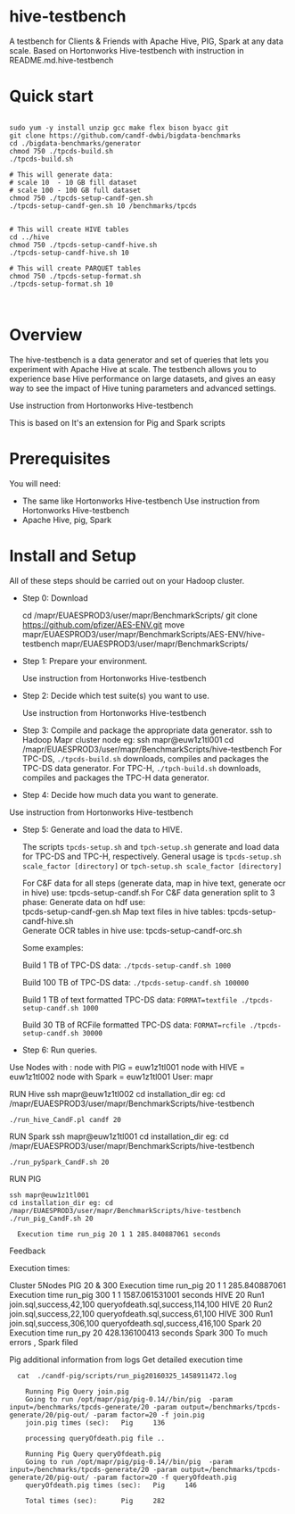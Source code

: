 hive-testbench
==============

A testbench for Clients & Friends with Apache Hive, PIG, Spark at any data scale.
Based on Hortonworks Hive-testbench with instruction in README.md.hive-testbench

Quick start
==============
```

sudo yum -y install unzip gcc make flex bison byacc git
git clone https://github.com/candf-dwbi/bigdata-benchmarks
cd ./bigdata-benchmarks/generator
chmod 750 ./tpcds-build.sh
./tpcds-build.sh

# This will generate data:
# scale 10  - 10 GB fill dataset 
# scale 100 - 100 GB full dataset
chmod 750 ./tpcds-setup-candf-gen.sh
./tpcds-setup-candf-gen.sh 10 /benchmarks/tpcds 


# This will create HIVE tables
cd ../hive
chmod 750 ./tpcds-setup-candf-hive.sh
./tpcds-setup-candf-hive.sh 10

# This will create PARQUET tables
chmod 750 ./tpcds-setup-format.sh
./tpcds-setup-format.sh 10



```

Overview
========

The hive-testbench is a data generator and set of queries that lets you experiment with Apache Hive at scale. The testbench allows you to experience base Hive performance on large datasets, and gives an easy way to see the impact of Hive tuning parameters and advanced settings.

Use instruction from Hortonworks Hive-testbench


This is based on 
It's an extension for Pig and Spark scripts

Prerequisites
=============

You will need:
* The same like Hortonworks Hive-testbench
   Use instruction from Hortonworks Hive-testbench
* Apache Hive, pig, Spark

Install and Setup
=================

All of these steps should be carried out on your Hadoop cluster.

- Step 0: Download
  
  cd /mapr/EUAESPROD3/user/mapr/BenchmarkScripts/
  git clone https://github.com/pfizer/AES-ENV.git
  move mapr/EUAESPROD3/user/mapr/BenchmarkScripts/AES-ENV/hive-testbench mapr/EUAESPROD3/user/mapr/BenchmarkScripts/
 
  
- Step 1: Prepare your environment.

  Use instruction from Hortonworks Hive-testbench
  
- Step 2: Decide which test suite(s) you want to use.

  Use instruction from Hortonworks Hive-testbench

- Step 3: Compile and package the appropriate data generator.
  ssh to Hadoop Mapr cluster node eg: 
  ssh mapr@euw1z1tl001
  cd /mapr/EUAESPROD3/user/mapr/BenchmarkScripts/hive-testbench
  For TPC-DS, ```./tpcds-build.sh``` downloads, compiles and packages the TPC-DS data generator.
  For TPC-H, ```./tpch-build.sh``` downloads, compiles and packages the TPC-H data generator.

- Step 4: Decide how much data you want to generate.

 Use instruction from Hortonworks Hive-testbench


- Step 5: Generate and load the data to HIVE.

  The scripts ```tpcds-setup.sh``` and ```tpch-setup.sh``` generate and load data for TPC-DS and TPC-H, respectively. General usage is ```tpcds-setup.sh scale_factor [directory]``` or ```tpch-setup.sh scale_factor [directory]```

  For C&F data for all steps (generate data, map in hive text, generate ocr in hive) use:
      tpcds-setup-candf.sh 
  For C&F data generation split to 3 phase:
   Generate data on hdf use:  
    tpcds-setup-candf-gen.sh
   Map text files in hive tables:
    tpcds-setup-candf-hive.sh     
   Generate OCR tables in hive use:
    tpcds-setup-candf-orc.sh   

  Some examples:

  Build 1 TB of TPC-DS data: ```./tpcds-setup-candf.sh 1000```

   
  Build 100 TB of TPC-DS data: ```./tpcds-setup-candf.sh 100000```

  Build 1 TB of text formatted TPC-DS data: ```FORMAT=textfile ./tpcds-setup-candf.sh 1000```

  Build 30 TB of RCFile formatted TPC-DS data: ```FORMAT=rcfile ./tpcds-setup-candf.sh 30000```

- Step 6: Run queries.

 Use Nodes with :
  node with PIG = euw1z1tl001
  node with HIVE = euw1z1tl002
  node with Spark = euw1z1tl001
  User: mapr

  RUN Hive
    ssh mapr@euw1z1tl002 
    cd installation_dir eg: cd /mapr/EUAESPROD3/user/mapr/BenchmarkScripts/hive-testbench

    ./run_hive_CandF.pl candf 20

   RUN Spark
    ssh mapr@euw1z1tl001 
    cd installation_dir eg: cd /mapr/EUAESPROD3/user/mapr/BenchmarkScripts/hive-testbench

    ./run_pySpark_CandF.sh 20
    
   RUN PIG
    
    ssh mapr@euw1z1tl001 
    cd installation_dir eg: cd /mapr/EUAESPROD3/user/mapr/BenchmarkScripts/hive-testbench
    ./run_pig_CandF.sh 20
      
      Execution time run_pig 20 1 1 285.840887061 seconds
    
   
   
Feedback
 

Execution times:

Cluster 5Nodes
  PIG 20 & 300
    Execution time run_pig 20 1 1 285.840887061
    Execution time run_pig 300 1 1 1587.061531001 seconds
  HIVE 20 Run1
    join.sql,success,42,100
    queryofdeath.sql,success,114,100
  HIVE 20 Run2
    join.sql,success,22,100
    queryofdeath.sql,success,61,100
  HIVE 300  Run1
    join.sql,success,306,100
    queryofdeath.sql,success,416,100
  Spark 20
   Execution time run_py 20 428.136100413 seconds
  Spark  300 
   To much errors , Spark filed 
   
  
Pig additional information from logs
 Get detailed execution time
      
      cat  ./candf-pig/scripts/run_pig20160325_1458911472.log
  
        Running Pig Query join.pig
        Going to run /opt/mapr/pig/pig-0.14//bin/pig  -param input=/benchmarks/tpcds-generate/20 -param output=/benchmarks/tpcds-generate/20/pig-out/ -param factor=20 -f join.pig
        join.pig times (sec):   Pig     136

        processing queryOfdeath.pig file ..

        Running Pig Query queryOfdeath.pig
        Going to run /opt/mapr/pig/pig-0.14//bin/pig  -param input=/benchmarks/tpcds-generate/20 -param output=/benchmarks/tpcds-generate/20/pig-out/ -param factor=20 -f queryOfdeath.pig
        queryOfdeath.pig times (sec):   Pig     146

        Total times (sec):      Pig     282
 
